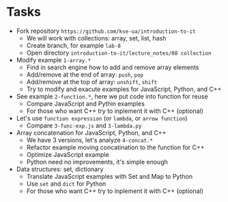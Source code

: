# Tasks

- Fork repository `https://github.com/kse-ua/introduction-to-it`
  - We will work with collections: array, set, list, hash
  - Create branch, for example `lab-8`
  - Open directory `introduction-to-it/lecture_notes/08 collection`
- Modify example `1-array.*`
  - Find in search engine how to add and remove array elements
  - Add/remove at the end of array: `push`, `pop`
  - Add/remove at the top of array: `unshift`, `shift`
  - Try to modify and exacute examples for JavaScript, Python, and C++
- See example `2-function.*`, here we put code into function for reuse
  - Compare JavaScript and Pythin examples
  - For those who want C++ try to inplement it with C++ (optional)
- Let's use `function expression` (or `lambda`, or `arrow function`)
  - Compare `3-func-exp.js` and `3-lambda.py`
- Array concatenation for JavaScript, Python, and C++
  - We have 3 versions, let's analyze `4-concat.*`
  - Refactor example moving concatination to the function for C++
  - Optimize JavaScript example
  - Python need no improvements, it's simple enough
- Data structures: set, dictionary
  - Translate JavaScript examples with Set and Map to Python
  - Use `set` and `dict` for Python
  - For those who want C++ try to inplement it with C++ (optional)
